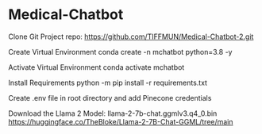 # Medical-Chatbot

Clone Git Project repo: https://github.com/TIFFMUN/Medical-Chatbot-2.git

Create Virtual Environment
conda create -n mchatbot python=3.8 -y

Activate Virtual Environment
conda activate mchatbot

Install Requirements 
python -m pip install -r requirements.txt

Create .env file in root directory and add Pinecone credentials 

Download the Llama 2 Model:
llama-2-7b-chat.ggmlv3.q4_0.bin
https://huggingface.co/TheBloke/Llama-2-7B-Chat-GGML/tree/main

